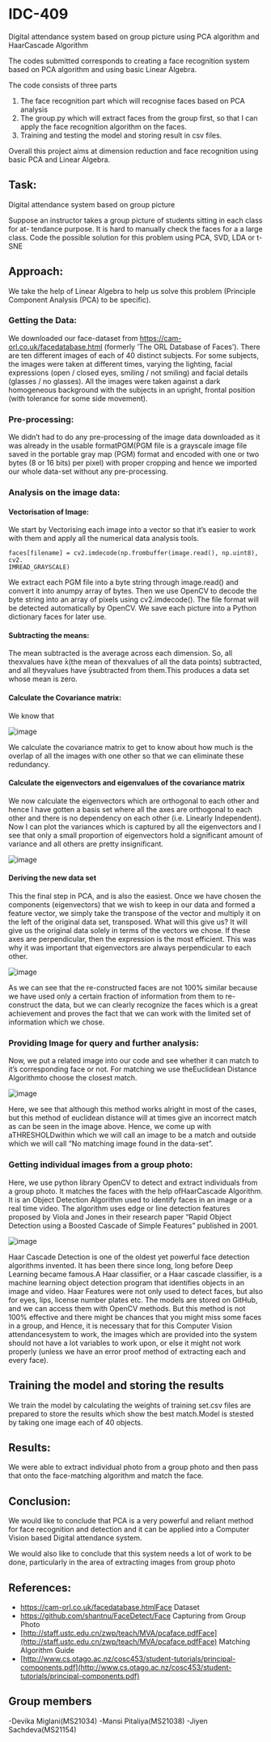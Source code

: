 # IDC-409
Digital attendance system based on group picture using PCA algorithm and HaarCascade Algorithm 


The codes submitted corresponds to creating a face recognition system based on PCA algorithm 
and using basic Linear Algebra. 

The code consists of three parts 
1) The face recognition part which will recognise faces based on PCA analysis
2) The group.py which will extract faces from the group first, so that I can apply the face recognition algorithm on the faces.
3) Training and testing the model and storing result in csv files.

Overall this project aims at dimension reduction and face recognition using basic PCA and Linear Algebra. 


## Task:

Digital attendance system based on group picture

Suppose an instructor takes a group picture of students sitting in each class for at-
tendance purpose. It is hard to manually check the faces for a a large class. Code the
possible solution for this problem using PCA, SVD, LDA or t-SNE

## Approach:

We take the help of Linear Algebra to help us solve this problem (Principle Component Analysis
(PCA) to be specific).

###  Getting the Data:

We downloaded our face-dataset from https://cam-orl.co.uk/facedatabase.html (formerly ’The
ORL Database of Faces’). There are ten different images of each of 40 distinct subjects. For
some subjects, the images were taken at different times, varying the lighting, facial expressions (open
/ closed eyes, smiling / not smiling) and facial details (glasses / no glasses). All the images were
taken against a dark homogeneous background with the subjects in an upright, frontal position (with
tolerance for some side movement).

### Pre-processing:

We didn’t had to do any pre-processing of the image data downloaded as it was already in the usable
formatPGM(PGM file is a grayscale image file saved in the portable gray map (PGM) format and
encoded with one or two bytes (8 or 16 bits) per pixel) with proper cropping and hence we imported
our whole data-set without any pre-processing.


### Analysis on the image data:

####  Vectorisation of Image:

We start by Vectorising each image into a vector so that it’s easier to work with them and apply all
the numerical data analysis tools.

```
faces[filename] = cv2.imdecode(np.frombuffer(image.read(), np.uint8), cv2.
IMREAD_GRAYSCALE)
```

We extract each PGM file into a byte string through image.read() and convert it into anumpy
array of bytes. Then we use OpenCV to decode the byte string into an array of pixels using
cv2.imdecode(). The file format will be detected automatically by OpenCV. We save each picture
into a Python dictionary faces for later use.

####  Subtracting the means:

The mean subtracted is the average across each dimension. So, all thexvalues have ̄x(the mean of
thexvalues of all the data points) subtracted, and all theyvalues have ̄ysubtracted from them.This
produces a data set whose mean is zero.

####  Calculate the Covariance matrix:


We know that

![image](https://user-images.githubusercontent.com/66754219/221323600-f99923cd-d9d4-4bdf-ab57-722c4650064e.png)


We calculate the covariance matrix to get to know about how much is the overlap of all the images
with one other so that we can eliminate these redundancy.

####  Calculate the eigenvectors and eigenvalues of the covariance matrix

We now calculate the eigenvectors which are orthogonal to each other and hence I have gotten a
basis set where all the axes are orthogonal to each other and there is no dependency on each other
(i.e. Linearly Independent). Now I can plot the variances which is captured by all the eigenvectors
and I see that only a small proportion of eigenvectors hold a significant amount of variance and all
others are pretty insignificant.



![image](https://user-images.githubusercontent.com/66754219/221322238-295b9d99-38c9-47e7-8915-40659e556102.png)


####  Deriving the new data set

This the final step in PCA, and is also the easiest. Once we have chosen the components (eigenvectors)
that we wish to keep in our data and formed a feature vector, we simply take the transpose of the
vector and multiply it on the left of the original data set, transposed.
What will this give us? It will give us the original data solely in terms of the vectors we chose.
If these axes are perpendicular, then the expression is the most efficient. This was why it was
important that eigenvectors are always perpendicular to each other.


![image](https://user-images.githubusercontent.com/66754219/221322433-f17e790f-7d66-47b3-b349-68f05d9bac8b.png)


As we can see that the re-constructed faces are not 100% similar because we have used only a
certain fraction of information from them to re-construct the data, but we can clearly recognize the
faces which is a great achievement and proves the fact that we can work with the limited set of
information which we chose.

###  Providing Image for query and further analysis:

Now, we put a related image into our code and see whether it can match to it’s corresponding face
or not.
For matching we use theEuclidean Distance Algorithmto choose the closest match.


![image](https://user-images.githubusercontent.com/66754219/221322549-3f2dab2f-3690-48de-ba43-e5fb31417094.png)


Here, we see that although this method works alright in most of the cases, but this method of
euclidean distance will at times give an incorrect match as can be seen in the image above. Hence,
we come up with aTHRESHOLDwithin which we will call an image to be a match and outside
which we will call ”No matching image found in the data-set”.

###  Getting individual images from a group photo:

Here, we use python library OpenCV to detect and extract individuals from a group photo. It
matches the faces with the help ofHaarCascade Algorithm.
It is an Object Detection Algorithm used to identify faces in an image or a real time video. The
algorithm uses edge or line detection features proposed by Viola and Jones in their research paper
“Rapid Object Detection using a Boosted Cascade of Simple Features” published in 2001.


![image](https://user-images.githubusercontent.com/66754219/221322625-10967f53-af7f-4fa3-9889-12eaf1e451f1.png)



Haar Cascade Detection is one of the oldest yet powerful face detection algorithms invented. It has
been there since long, long before Deep Learning became famous.A Haar classifier, or a Haar cascade classifier, is a machine learning object detection program that identifies objects in an image and video. Haar Features were not only used to detect faces, but also for eyes, lips, license number plates etc. The models are stored on GitHub,
and we can access them with OpenCV methods. But this method is not 100% effective and there might be chances that you might miss some faces in a group, and Hence, it is necessary that for this
Computer Vision attendancesystem to work, the images which are provided into the system
should not have a lot variables to work upon, or else it might not work properly (unless we have an
error proof method of extracting each and every face).

## Training the model and storing the results
We train the model by calculating the weights of training set.csv files are prepared to store the results which show the best match.Model is stested by taking one image each of 40 objects.

##  Results:

We were able to extract individual photo from a group photo and then pass that onto
the face-matching algorithm and match the face.

##  Conclusion:

We would like to conclude that PCA is a very powerful and reliant method for face recognition and
detection and it can be applied into a Computer Vision based Digital attendance system.

We would also like to conclude that this system needs a lot of work to be done, particularly in
the area of extracting images from group photo

##  References:

- https://cam-orl.co.uk/facedatabase.htmlFace Dataset
- https://github.com/shantnu/FaceDetect/Face Capturing from Group Photo
- [http://staff.ustc.edu.cn/zwp/teach/MVA/pcaface.pdfFace](http://staff.ustc.edu.cn/zwp/teach/MVA/pcaface.pdfFace) Matching Algorithm Guide
- [http://www.cs.otago.ac.nz/cosc453/student-tutorials/principal-components.pdf](http://www.cs.otago.ac.nz/cosc453/student-tutorials/principal-components.pdf)

## Group members
-Devika Miglani(MS21034)
-Mansi Pitaliya(MS21038)
-Jiyen Sachdeva(MS21154)

